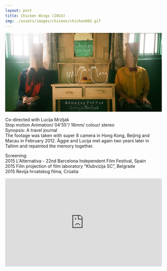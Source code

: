 ```yaml
---
layout: post
title: Chicken Wings (2014)
img: ./assets/images/chicken/chicken002.gif
---
```


<img src="./assets/images/chicken/chicken001.jpg" alt="Muteum poster" width="600px"/>

Co-directed with Lucija Mrzljak  
Stop motion Animation/ 04'55’’/ 16mm/ colour/ stereo  
Synopsis: A travel journal  
The footage was taken with super 8 camera in Hong Kong, Beijing and Macau in February 2012. Äggie and Lucija met again two years later in Tallinn and repainted the memory together.

Screening:  
2015 L'Alternativa - 22nd Barcelona Independent Film Festival, Spain  
2015 Film projection of film laboratory “Klubvizija SC”, Belgrade  
2015 Revija hrvatskog filma, Croatia

<div style="padding:56.25% 0 0 0;position:relative;">
  <iframe src="https://player.vimeo.com/video/115212640?title=0&portrait=0&byline=0&dnt=1" style="position:absolute;top:0;left:0;width:100%;height:100%;" frameborder="0" allow="autoplay; fullscreen; picture-in-picture" allowfullscreen></iframe>
</div><script src="https://player.vimeo.com/api/player.js"></script>